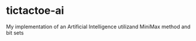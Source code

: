 # tictactoe-ai
My implementation of an Artificial Intelligence utilizand MiniMax method and bit sets
